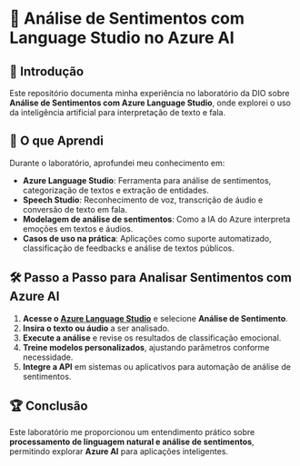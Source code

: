 # 🧠 Análise de Sentimentos com Language Studio no Azure AI

## 📌 Introdução
Este repositório documenta minha experiência no laboratório da DIO sobre **Análise de Sentimentos com Azure Language Studio**, onde explorei o uso da inteligência artificial para interpretação de texto e fala.

## 🚀 O que Aprendi
Durante o laboratório, aprofundei meu conhecimento em:
- **Azure Language Studio**: Ferramenta para análise de sentimentos, categorização de textos e extração de entidades.
- **Speech Studio**: Reconhecimento de voz, transcrição de áudio e conversão de texto em fala.
- **Modelagem de análise de sentimentos**: Como a IA do Azure interpreta emoções em textos e áudios.
- **Casos de uso na prática**: Aplicações como suporte automatizado, classificação de feedbacks e análise de textos públicos.

## 🛠️ Passo a Passo para Analisar Sentimentos com Azure AI
1. **Acesse o [Azure Language Studio](https://language.azure.com/)** e selecione **Análise de Sentimento**.
2. **Insira o texto ou áudio** a ser analisado.
3. **Execute a análise** e revise os resultados de classificação emocional.
4. **Treine modelos personalizados**, ajustando parâmetros conforme necessidade.
5. **Integre a API** em sistemas ou aplicativos para automação de análise de sentimentos.

## 🏆 Conclusão
Este laboratório me proporcionou um entendimento prático sobre **processamento de linguagem natural e análise de sentimentos**, permitindo explorar **Azure AI** para aplicações inteligentes.
